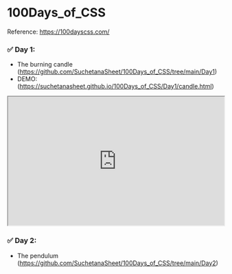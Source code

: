 # 100Days_of_CSS
 Reference: https://100dayscss.com/

### ✅ Day 1: 

- The burning candle (https://github.com/SuchetanaSheet/100Days_of_CSS/tree/main/Day1)
- DEMO: (https://suchetanasheet.github.io/100Days_of_CSS/Day1/candle.html)

<iframe
  src="https://codepen.io/suchetanasheet/embed/GRNXLMr"
  style="width:100%; height:300px;"
></iframe>

### ✅ Day 2: 
- The pendulum (https://github.com/SuchetanaSheet/100Days_of_CSS/tree/main/Day2)
